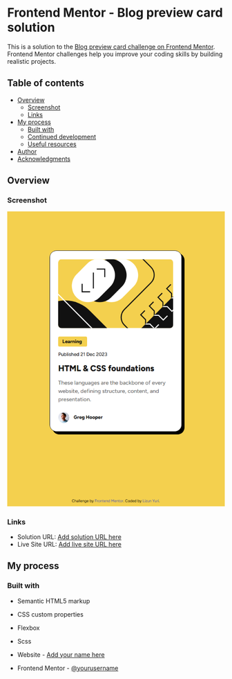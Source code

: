 # Frontend Mentor - Blog preview card solution

This is a solution to the [Blog preview card challenge on Frontend Mentor](https://www.frontendmentor.io/challenges/blog-preview-card-ckPaj01IcS). Frontend Mentor challenges help you improve your coding skills by building realistic projects. 

## Table of contents

- [Overview](#overview)
  - [Screenshot](#screenshot)
  - [Links](#links)
- [My process](#my-process)
  - [Built with](#built-with)
  - [Continued development](#continued-development)
  - [Useful resources](#useful-resources)
- [Author](#author)
- [Acknowledgments](#acknowledgments)



## Overview

### Screenshot

![](./1.png)



### Links

- Solution URL: [Add solution URL here](https://github.com/LizunYuri/blog-preview-card)
- Live Site URL: [Add live site URL here](https://lizunyuri.github.io/blog-preview-card/)

## My process

### Built with

- Semantic HTML5 markup
- CSS custom properties
- Flexbox
- Scss



- Website - [Add your name here](https://www.build-root.ru)
- Frontend Mentor - [@yourusername](https://www.frontendmentor.io/profile/yourusername)

